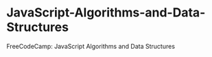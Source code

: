 # JavaScript-Algorithms-and-Data-Structures
FreeCodeCamp: JavaScript Algorithms and Data Structures
